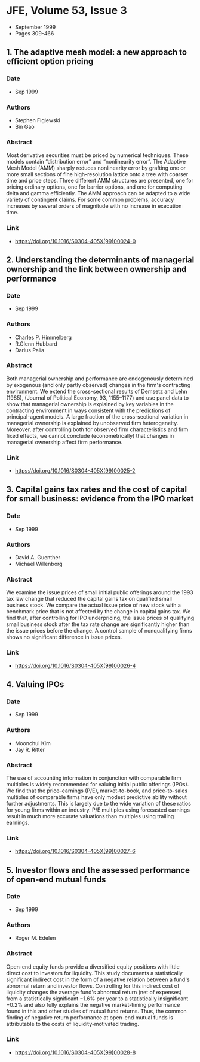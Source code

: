 # JFE, Volume 53, Issue 3
- September 1999
- Pages 309-466

## 1. The adaptive mesh model: a new approach to efficient option pricing
### Date
- Sep 1999
### Authors
- Stephen Figlewski
- Bin Gao
### Abstract
Most derivative securities must be priced by numerical techniques. These models contain “distribution error” and “nonlinearity error”. The Adaptive Mesh Model (AMM) sharply reduces nonlinearity error by grafting one or more small sections of fine high-resolution lattice onto a tree with coarser time and price steps. Three different AMM structures are presented, one for pricing ordinary options, one for barrier options, and one for computing delta and gamma efficiently. The AMM approach can be adapted to a wide variety of contingent claims. For some common problems, accuracy increases by several orders of magnitude with no increase in execution time.
### Link
- https://doi.org/10.1016/S0304-405X(99)00024-0

## 2. Understanding the determinants of managerial ownership and the link between ownership and performance
### Date
- Sep 1999
### Authors
- Charles P. Himmelberg
- R.Glenn Hubbard
- Darius Palia
### Abstract
Both managerial ownership and performance are endogenously determined by exogenous (and only partly observed) changes in the firm's contracting environment. We extend the cross-sectional results of Demsetz and Lehn (1985), (Journal of Political Economy, 93, 1155–1177) and use panel data to show that managerial ownership is explained by key variables in the contracting environment in ways consistent with the predictions of principal-agent models. A large fraction of the cross-sectional variation in managerial ownership is explained by unobserved firm heterogeneity. Moreover, after controlling both for observed firm characteristics and firm fixed effects, we cannot conclude (econometrically) that changes in managerial ownership affect firm performance.
### Link
- https://doi.org/10.1016/S0304-405X(99)00025-2

## 3. Capital gains tax rates and the cost of capital for small business: evidence from the IPO market
### Date
- Sep 1999
### Authors
- David A. Guenther
- Michael Willenborg
### Abstract
We examine the issue prices of small initial public offerings around the 1993 tax law change that reduced the capital gains tax on qualified small business stock. We compare the actual issue price of new stock with a benchmark price that is not affected by the change in capital gains tax. We find that, after controlling for IPO underpricing, the issue prices of qualifying small business stock after the tax rate change are significantly higher than the issue prices before the change. A control sample of nonqualifying firms shows no significant difference in issue prices.
### Link
- https://doi.org/10.1016/S0304-405X(99)00026-4

## 4. Valuing IPOs
### Date
- Sep 1999
### Authors
- Moonchul Kim
- Jay R. Ritter
### Abstract
The use of accounting information in conjunction with comparable firm multiples is widely recommended for valuing initial public offerings (IPOs). We find that the price–earnings (P/E), market-to-book, and price-to-sales multiples of comparable firms have only modest predictive ability without further adjustments. This is largely due to the wide variation of these ratios for young firms within an industry. P/E multiples using forecasted earnings result in much more accurate valuations than multiples using trailing earnings.
### Link
- https://doi.org/10.1016/S0304-405X(99)00027-6

## 5. Investor flows and the assessed performance of open-end mutual funds
### Date
- Sep 1999
### Authors
- Roger M. Edelen
### Abstract
Open-end equity funds provide a diversified equity positions with little direct cost to investors for liquidity. This study documents a statistically significant indirect cost in the form of a negative relation between a fund's abnormal return and investor flows. Controlling for this indirect cost of liquidity changes the average fund's abnormal return (net of expenses) from a statistically significant −1.6% per year to a statistically insignificant −0.2% and also fully explains the negative market-timing performance found in this and other studies of mutual fund returns. Thus, the common finding of negative return performance at open-end mutual funds is attributable to the costs of liquidity-motivated trading.
### Link
- https://doi.org/10.1016/S0304-405X(99)00028-8

